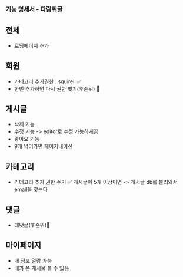 ### 기능 명세서 - 다람쥐굴

## 전체
 - 로딩페이지 추가
## 회원
 - 카테고리 추가권한 : squirell ✅
 - 한번 추가하면 다시 권한 뺏기(후순위) 🤔
## 게시글
 - 삭제 기능
 - 수정 기능 -> editor로 수정 가능하게끔
 - 좋아요 기능
 - 9개 넘어가면 페이지내이션 
## 카테고리
 - 카테고리 추가 권한 주기 ✅
    게시글이 5개 이상이면 -> 게시글 db를 불러와서 email을 찾는다
## 댓글
 - 대댓글(후순위)🤔
## 마이페이지
 - 내 정보 열람 가능
 - 내가 쓴 게시물 볼 수 있음
